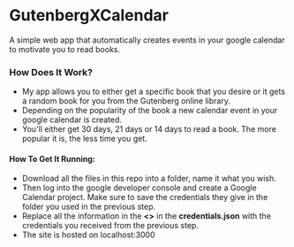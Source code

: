 # GutenbergXCalendar
A simple web app that automatically creates events in your google calendar to motivate you to read books.

### How Does It Work?
- My app allows you to either get a specific book that you desire or it gets a random book for you from the Gutenberg online library. 
- Depending on the popularity of the book a new calendar event in your google calendar is created. 
- You'll either get 30 days, 21 days or 14 days to read a book. The more popular it is, the less time you get.  

#### How To Get It Running:
- Download all the files in this repo into a folder, name it what you wish.
- Then log into the google developer console and create a Google Calendar project. Make sure to save the credentials they give in the folder you used in the previous step.
- Replace all the information in the **<>** in the **credentials.json** with the credentials you received from the previous step. 
- The site is hosted on localhost:3000
